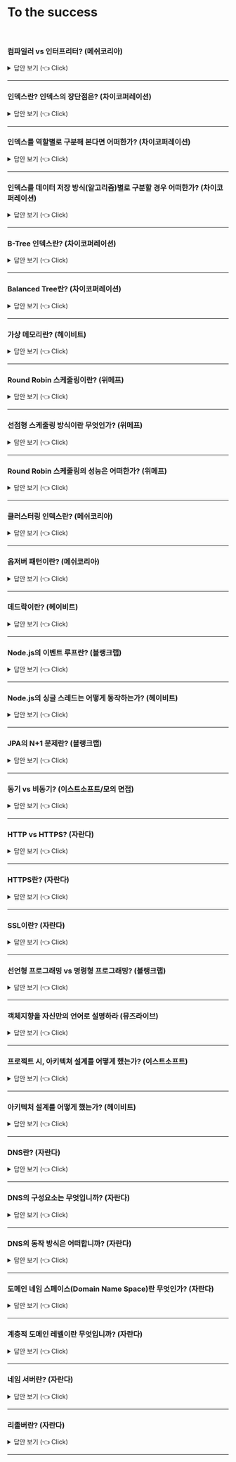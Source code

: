 # To the success
<br>


### 컴파일러 vs 인터프리터? (메쉬코리아)

<details>
   <summary> 답안 보기 (👈 Click)</summary>
<br />
[참고: 쉽게 배우는 운영체제] 
   
+ 컴파일러는 소스코드를 컴퓨터가 실행할 수 있는 기계어로 번역한 후 한꺼번에 실행합니다. <br> 
  C 언어, 자바 등이 이 방식으로 프로그램을 실행합니다. <br> 
  
  인터프리터는 소스코드를 한 행씩 번역하여 실행합니다. 자바스크립트, 베이직 등이 이 방식으로 프로그램을 실행합니다. <br> 
  
  컴파일러를 사용하는 목적은 <br>
  (1) 오류 발견 <br>
  - 컴파일러의 첫 번째 목적은 소스코드에서 오류를 발견하여 실행 시 문제가 없도록 하는 것입니다. <br> 
    컴파일러는 오류를 찾기 위해 심벌 테이블을 사용합니다. <br> 
    심벌 테이블은 변수 선언부에 명시한 각 변수의 이름과 종류를 모아놓은 테이블로, <br>
    선언하지 않은 변수를 사용하지는 않았는지, 변수에 다른 종류의 데이터를 저장하지는 않았는지 알 수 있습니다. <br> 
  
  (2) 코드 최적화 <br>
  - 컴파일러의 두 번째 목적은 최적화입니다. [그림 7-5]에는 '당근 1개를 잘라서 볶는다'가 두 번 나오는데 <br> 
    이를 '당근 2개를 잘라서 볶는다'로 변경하면 작업을 줄일 수 있습니다. <br> 
    또한, 준비 재료에는 들어 있지만 요리에 사용하지 않은 '고추'를 삭제하여 불필요한 재료를 없앨 수 있습니다. <br> 
    이러한 과정을 거치면 레시피가 최적화됩니다. 소스코드도 마찬가지로 군더더기와 사용하지 않는 변수를 삭제하면 <br> 
    더욱 간결해져서 실행 속도가 빨라집니다. <br> 
    결론적으로 컴파일러는 실행하기 전에 코드를 점검하여 오류를 수정하고 최적화함으로써 작고 빠른 실행 파일을 만듭니다. <br> 
  
  컴파일러를 사용하는 프로그래밍 언어는 사용할 변수를 먼저 선언한 후 코드를 작성합니다. <br> 
  이것이 다소 번거롭게 느껴질 수도 있으나 변수 선언은 오류를 찾고 코드를 최적화하기 위해 반드시 필요한 작업입니다. <br> 
  [그림 7-5]의 (b)에서 보듯이 준비 재료에 없는 재료를 사용하거나, 준비 재료에 명시되어 있으나 실제로 사용되지 않는 것을 골라내려면 <br> 
  준비 재료, 즉 변수가 미리 선언되어야 합니다. <br> 
  
  컴파일러는 실행 전에 소스코드를 점검하여 오류를 수정하고 필요 없는 부분을 정리하여 최적화된 실행 파일을 만듭니다. <br> 
  그러나 인터프리터는 한 줄씩 위에서부터 아래로 실행되기 때문에 같은 일을 반복하는 경우나 필요 없는 변수를 확인할 수는 없습니다. <br>
  따라서 크고 복잡한 프로그램에는 컴파일러를 사용하고, 간단한 프로그램에는 인터프리터를 사용합니다. <br> 
  
  컴파일러를 사용하는 자바와 인터프리터를 사용하는 자바스크립트를 비교해보면 컴파일러와 인터프리터의 차이를 알 수 있습니다. <br> 
  주로 대형 프로그램에 사용되는 자바는 컴파일 방식의 언어이므로, 변수를 미리 선언해야 합니다. <br> 
  컴파일 과정에서 최적화된 실행 파일이 만들어지며, 이 실행 파일을 실행하여 결과를 얻습니다. <br> 
  반면, 자바스크립트는 인터프리터 방식의 언어이므로 변수를 미리 선언할 필요가 없으며, 소스코드가 한 줄씩 실행됩니다. <br> 
  자바스크립트는 웹 프로그램 같은 간단한 프로그램을 작성하거나 데이터베이스를 다른 응용 프로그램과 연결하는 코드를 작성할 때 사용합니다. <br>  
  
</details>

-----------------------


### 인덱스란? 인덱스의 장단점은? (차이코퍼레이션)

<details>
   <summary> 답안 보기 (👈 Click)</summary>
<br />
[참고: Real MySQL p.218] 
   
+ 많은 사람이 인덱스를 언급할 때는 항상 책의 맨 끝에 있는 찾아보기로 설명합니다. <br> 
  책의 마지막에 있는 "찾아보기"가 인덱스에 비유된다면 책의 내용은 데이터 파일에 해당한다고 볼 수 있습니다. <br> 
  책의 찾아보기를 통해 알아낼 수 있는 페이지 번호는 데이터 파일에 저자아된 레코드의 주소에 비유될 것입니다. <br> 
   
  DBMS도 데이터베이스 테이블의 모든 데이터를 검색해서 원하는 결과를 가져오려면 시간이 오래 걸립니다. <br> 
  그래서 칼럼(또는 칼럼들)의 값과 해당 레코드가 저장된 주소를 키와 값의 쌍(key-value pair)으로 삼아 <br>
  인덱스를 만들어 두는 것입니다. <br> 
   
  그리고 책의 "찾아보기"와 DBMS 인덱스의 공통점 가운데 중요한 것이 바로 정렬입니다. <br> 
  책의 찾아보기도 내용이 많아지면 우리가 원하는 검색어를 찾아내는데 시간이 걸릴 것입니다. <br> 
  그래서 최대한 빠르게 찾아갈 수 있게 "ㄱ", "ㄴ", "ㄷ"... 와 같은 순서로 정렬해 있는데, <br> 
  DBMS의 인덱스도 마찬가지로 칼럼의 값을 주어진 순서로 미리 정렬해서 보관합니다. <br> 
   
  인덱스의 또 다른 특성을 설명하고자 이번에는 프로그래밍 언어의 자료 구조로 인덱스와 데이터 파일을 비교해 가면서 살펴봅니다. <br> 
  프로그래밍 언어별로 각 자료 구조의 이름이 조금씩 다르긴 하지만, SortedList와 ArrayList라는 자료 구조는 익숙할 정도로 많이 들어봤을 것입니다. <br> 
  SortedList는 DBMS의 인덱스와 같은 자료 구조이며, ArrayList는 데이터 파일과 같은 자료 구조를 사용합니다. <br> 
   
  DBMS의 인덱스도 SortedList와 마찬가지로 저장되는 칼럼의 값을 이용해 항상 정렬된 상태를 유지합니다. <br> 
  데이터 파일은 ArrayList와 같이 저장된 순서대로 별도의 정렬 없이 그대로 저장해 둡니다. <br> 
   
  그러면 이제 SortedList의 장단점을 통해 인덱스의 장단점을 살펴봅니다. <br> 
  SortedList 자료 구조는 데이터가 저장될 때마다 항상 값을 정렬해야 하므로, 저장하는 과정이 복잡하고 느리지만, <br> 
  이미 정렬돼 있어서 아주 빨리 원하는 값을 찾아올 수 있습니다. <br> 
   
  DBMS의 인덱스도 인덱스가 많은 테이블은 당연히 INSERT나 UPDATE, DELETE 문장의 처리가 느려집니다. <br> 
  하지만 이미 정렬된 "찾아보기"용 표(인덱스)를 가지고 있기 때문에 SELECT 문장은 매우 빠르게 처리할 수 있습니다. <br> 
   
  결론적으로 DBMS에서 인덱스는 데이터의 저장(INSERT, UPDATE, DELETE) 성능을 희생하고, <br>
  그 대신 데이터의 읽기 속도를 높이는 기능입니다. <br> 
  여기서도 알 수 있듯이 테이블의 인덱스를 하나 더 추가할지 말지는 데이터의 저장 속도를 어디까지 희생할 수 있는지 <br> 
  읽기 속도를 얼마나 더 빠르게 만들어야 하느냐에 따라 결정해야 합니다. <br> 
  SELECT 쿼리 문장의 WHERE 조건절에 사용되는 칼럼이라고 해서 전부 인덱스로 생성하면 <br> 
  데이터 저장 성능이 떨어지고 인덱스의 크기가 비대해져 오히려 역효과만 불러올 수 있습니다. <br>
  
   
  
  
</details>

-----------------------


### 인덱스를 역할별로 구분해 본다면 어떠한가? (차이코퍼레이션)

<details>
   <summary> 답안 보기 (👈 Click)</summary>
<br />
[참고: Real MySQL p.219] 
   
+ 이 책에서는 키(Key)라는 말과 인덱스(Index)는 같은 의미로 사용합니다. <br> 
   
  인덱스를 역할별로 구분해 본다면 프라이머리 키(Primary Key)와 보조 키(세컨더리 인덱스, Secondary Index)로 구분할 수 있습니다. <br> 
   
  (1) 프라이머리 키는 이미 잘 아는 것처럼 그 레코드를 대표하는 칼럼의 값으로 만들어진 인덱스를 의미합니다. <br> 
      이 칼럼(때로는 칼럼의 조합)은 테이블에서 해당 레코드를 식별할 수 있는 기준값이 되기 때문에 우리는 이를 식별자라고도 부릅니다. <br> 
      프라이머리 키는 NULL 값을 허용하지 않으며, 중복을 허용하지 않는 것이 특징입니다. <br>
   
  (2) 프라이머리 키를 제외한 나머지 모든 인덱스는 세컨더리 인덱스(Secondary Index)로 분류합니다. 유니크 인덱스는 프라이머리 키와 성격이 비슷하고, <br> 
      프라이머리 키를 대체해서 사용할 수도 있다고 해서 대체 키라고도 하는데, <br>
      별도로 분류하기도 하고 그냥 세컨더리 인덱스로 분류하기도 합니다. <br> 
   
</details>

-----------------------


### 인덱스를 데이터 저장 방식(알고리즘)별로 구분할 경우 어떠한가? (차이코퍼레이션)

<details>
   <summary> 답안 보기 (👈 Click)</summary>
<br />
[참고: Real MySQL p.219] 
   
+ 데이터 저장 방식(알고리즘)별로 구분할 경우 사실 상당히 많은 분류가 가능하겠지만, <br>
  대표적으로 B-Tree 인덱스와 Hash 인덱스로 구분할 수 있습니다. br> 
  그리고 최근에는 Fractal-Tree 인덱스나 로그 기반의 Merge-Tree 인덱스와 같은 알고리즘을 사용하는 DBMS도 개발되고 있습니다. <br> 
  물론 이 외에도 수많은 알고리즘이 있지만 대표적으로 시중의 DBMS에서 많이 사용되는 알고리즘은 이 정도일 것입니다. <br> 
  
  (1) B-Tree 알고리즘은 가장 일반적으로 사용되는 인덱스 알고리즘으로서, <br> 
      상당히 오래전에 도입된 알고리즘이며 그만큼 성숙해진 상태입니다. <br> 
      B-Tree 인덱스는 칼럼의 값을 변형하지 않고, 원래의 값을 이용해 인덱싱하는 알고리즘입니다. <br> 
      MySQL 서버에서는 위치 기반 검색을 지원하기 위한 R-Tree 인덱스 알고리즘도 있지만, <br> 
      결국 R-Tree 인덱스는 B-Tree의 응용 알고리즘으로 볼 수 있습니다. <br> 
  
  (2) Hash 인덱스 알고리즘은 칼럼의 값으로 해시값을 계산해서 인덱싱하는 알고리즘으로 매우 빠른 검색을 지원합니다. <br> 
      하지만 값을 변형해서 인덱싱하므로 전방(Prefix)일치와 같이 값의 일부만 검색하거나 범위를 검색할 때는 <br> 
      해시 인덱스를 사용할 수 없습니다. <br>
      Hash 인덱스는 주로 메모리 기반의 데이터베이스에서 많이 사용합니다. <br> 
   
</details>

-----------------------


### B-Tree 인덱스란? (차이코퍼레이션)

<details>
   <summary> 답안 보기 (👈 Click)</summary>
<br />
[참고: Real MySQL p.220] 
   
+ B-Tree는 데이터베이스의 인덱싱 알고리즘 가운데 가장 일반적으로 사용되고, 가장 먼저 도입된 알고리즘입니다. <br>
  하지만 아직도 가장 범용적인 목적으로 사용되는 인덱스 알고리즘입니다. <br>
  B-Tree에는 여러 가지 변형된 형태의 알고리즘이 있는데, 일반적으로 DBMS에서는 주로 B+ Tree 또는 B*-Tree가 사용됩니다.<br>
  인터넷상에서 쉽게 구할 수 있는 B-Tree의 구조를 설명한 그림 때문인지 많은 사람들이 B-Tree의 “B”가 바이너리(이진) 트리라고 잘못 생각합니다. <br>  
 
  하지만 B-Tree의 B는 Binary의 약자가 아니라 Balanced를 의미한다는 점에 주의합니다. <br>  
  B-Tree는 칼럼의 원래 값을 변형시키지 않고 인덱스 구조체 내에서는 항상 정렬되니 상태로 유지합니다. <br>
  전문 검색과 같은 특수한 요건이 아닌 경우, 대부분 인덱스는 거의 B-Tree를 사용할 정도로 일반적인 용도에 적합한 알고리즘입니다. <br> 

</details>

-----------------------

### Balanced Tree란? (차이코퍼레이션)

<details>
   <summary> 답안 보기 (👈 Click)</summary>
<br />
[참고: ] 
   
+ 

</details>

-----------------------



### 가상 메모리란? (헤이비트)

<details>
   <summary> 답안 보기 (👈 Click)</summary>
<br />
[참고: 쉽게 배우는 운영체제 p.378] 
   
+ 가상 메모리는 물리 메모리(실제 메모리)의 크기와 상관없이 메모리를 이용할 수 있도록 지원하는 기술입니다. <br> 
  프로그래머는 가상 메모리 덕분에 물리 메모리의 크기에 구애받지 않고 작업할 수 있는 커다란 작업 공간을 얻게 되는 셈입니다. <br> 
  이 장에서는 가상 메모리 시스템을 운영하는 메모리 관리자의 역할과 다양한 관리 기법을 살펴봅니다. <br> 
   
  컴퓨터마다 물리 메모리, 즉 실제 메모리의 크기가 다르다. <br>
  가상 메모리는 크기가 다른 물리 메모리에서 일관되게 프로세스를 실행할 수 있는 기술이다. <br> 
  이 절에서는 가상 메모리가 무엇인지, 그리고 어떻게 구현하는지를 살펴봅니다. <br> 
   
  메모리의 크기는 컴퓨터마다 다른데 운영체제가 물리 메모리의 크기에만 의존한다면 2GB의 메모리에서 동작하는 프로그램이 <br> 
  1GB의 메모리에서는 동작하지 않을 수 있습니다. <br> 
  프로그래머 또한 메모리 크기에 맞는 응용 프로그램만 개발해야 하는데, 실제로 메모리 크기만 고려하여 프로그래밍하기란 매우 어렵습니다. <br> 
  사용할 수 있는 배열의 개수가 한정되거나, 특정 변수에 접근할 수 없다는 제약은 프로그래머에게 큰 장벽입니다. <br>
   
  현대 메모리 관리의 가장 큰 특징은 물리 메모리의 크기와 프로세스가 올라갈 메모리의 위치를 신경쓰지 않고, 프로그래밍하도록 지원한다는 것입니다. <br> 
  이러한 메모리 시스템을 가상 메모리라고 부릅니다. <br> 
  가상 메모리는 물리 메모리의 크기와 상관없이 프로세스에 커다란 메모리 공간을 제공하는 기술입니다. <br> 
  프로세스는 운영체제가 어디에 있는지, 물리 메모리의 크기가 어느 정도인지 신경 쓰지 않고 메모리를 마음대로 사용할 수 있습니다. <br> 
   
  가상 메모리 시스템의 모든 프로세스는 물리 메모리와 별개로 자신이 메모리의 어느 위치에 있는지 상관없이 0번지부터 시작하는 연속된 메모리 공간을 가집니다. <br> 
  이는 7장에서 소개한 논리 주소와 유사하지만 한 가지 차이점이 있습니다. <br> 
  논리 주소는 물리 메모리의 주소 공간에 비례하고, 가상 주소는 물리 메모리 공간이 아닌 가상의 주소 공간을 가진다는 것입니다. <br> 
   
  [그림 8-2]는 가상 메모리의 구성을 나타낸 것입니다. 가상 메모리는 크게 프로세스가 바라보는 메모리 영역과 메모리 관리자가 바라보는 메모리 영역으로 나뉩니다. <br>
  
  이론적으로 가상 메모리는 무한대의 크기입니다. 그러나 실제로 가상 메모리의 최대 크기는 그 컴퓨터 시스템이 가진 물리 메모리의 최대 크기로 한정되며, <br> 
  7장에서 설명했듯이, CPU의 비트에 따라 결정됩니다. <br> 
  32bit CPU의 경우 32bit로 표현할 수 있는 최대값인 2^32-1(16진수로 FFFFFFFF), 즉, 약 4GB가 메모리의 최대 크기이고, 가상 메모리의 최대 크기도 약 4GB입니다. <br> 
   
  그런데 가상 메모리는 실제로 사용할 수 있는 최대 크기의 제약에도 불구하고, 어떻게 이론적으로 무한대의 크기가 있는 것처럼 구현할 수 있을까? <br> 
  예를 통해 살펴보자. <br> 
   
  32bit CPU의 최대 메모리 크기는 4GB입니다. 이 시스템에서 각각 4GB 주소 공간을 차지하는 10개의 프로세스를 동시에 실행하려면, <br>
  운영체제를 포함하여 적어도 40GB의 메모리가 필요합니다. <br> 
  이 경우 가상 메모리 시스템에서는 물리 메모리의 내용 중 일부를 하드디스크의 일부 공간, 즉 스왑 영역으로 옮깁니다. <br> 
  스왑 영역은 하드디스크에 존재하지만, 메모리 관리자가 관리하는 영역으로서 메모리의 일부이며, 가상 메모리의 구성 요소 중 하나입니다 <br> 
   
  메모리 관리자는 물리 메모리의 부족한 부분을 스왑 영역으로 보충합니다. <br> 
  즉, 물리 메모리가 꽉 찼을 때, 일부 프로세스를 스왑 영역으로 보내고(스왑 아웃), <br>
  몇 개의 프로세스가 작업을 마치면 스왑 영역에 있는 프로세스를 메모리로 가져옵니다. (스왑 인) <br> 
   
  가상 메모리의 크기 - 가상 메모리에서 메모리 관리자가 사용할 수 있는 메모리의 전체 크기는 물리 메모리(실제 메모리)와 <br>
  스왑 영역을 합한 크기입니다. <br> 
   
  가상 메모리 시스템에서 메모리 관리자는 물리 메모리와 스왑 영역을 합쳐서 프로세스가 사용하는 가상 주소를 실제 메모리의 물리 주소로 변환하는데, <br> 
  이러한 작업을 동적 주소 변환이라고 합니다. <br> 
  동적 주소 변환을 거치면 프로세스가 아무 제약 없이 사용자의 데이터를 물리 메모리에 배치할 수 있습니다. <br> 
  이 과정에서 메모리 관리자는 물리 메모리를 어떤 방법으로 나눌지, 사용자 프로세스를 어디에 배치할지, <br>
  부족한 물리 메모리를 어떻게 처리할지 등의 복잡한 문제를 처리합니다. <br> 
   
</details>

-----------------------


### Round Robin 스케줄링이란? (위메프)

<details>
   <summary> 답안 보기 (👈 Click)</summary>
<br />
[참고: 쉽게 배우는 운영체제 p.220] 
   
+ '순환 순서 방식'으로 번역되는 라운드 로빈 스케줄링은 한 프로세스가 할당받은 시간(타임 슬라이스)동안 작업을 하다가 <br> 
   작업을 완료하지 못하면 준비 큐의 맨 뒤로 가서 자기 차례를 기다리는 방식입니다. <br> 
   선점형 알고리즘 중 가장 단순하고 대표적인 방식으로, 프로세스들이 작업을 완료할 때까지 계속 순환하면서 실행됩니다. <br> 
   
   라운드 로빈 스케줄링은 FCFS 스케줄링과 유사한데, 차이점은 각 프로세스마다 CPU를 사용할 수 있는 최대 시간, <br>
   즉, 타임 슬라이스가 있다는 것입니다. <br> 
   프로세스는 자신에게 주어진 타임 슬라이스 동안만 작업할 수 있으며, 작업이 다 끝나지 않으면 큐의 뒤쪽에 다시 삽입됩니다. <br> 
   라운드 로빈 스케줄링은 우선순위가 적용되지 않은 가장 단순한 선점형 스케줄링 방식입니다. <br> 
   
</details>

-----------------------


### 선점형 스케줄링 방식이란 무엇인가? (위메프)

<details>
   <summary> 답안 보기 (👈 Click)</summary>
<br />
[참고: 쉽게 배우는 운영체제 p.212] 
   
+ 스케줄링 알고리즘은 크게 비선점형 알고리즘과 선점형 알고리즘으로 나뉩니다. <br> 
  비선점형 알고리즘은 프로세스가 CPU를 할당받으면 작업이 끝날 때까지 CPU를 놓지 않기 때문에, <br>
  효율이 떨어져서 지금은 거의 사용되지 않습니다. <br> 
  
  선점형 알고리즘은 시분할 시스템을 고려하여 만들어진 알고리즘으로, 어떤 프로세스가 CPU를 할당 받아 실행 중이라도 <br>
  운영체제가 CPU를 강제로 빼앗을 수 있습니다. <br> 
</details>

-----------------------

### Round Robin 스케줄링의 성능은 어떠한가? (위메프)

<details>
   <summary> 답안 보기 (👈 Click)</summary>
<br />
[참고: 쉽게 배우는 운영체제 p.221] 
   
+ 타임 슬라이스가 10밀리초인 시스템에서 앞의 [표 4-3]과 같은 프로세스가 실행될 때, 라운드 로빈 스케줄링의 평균 대기 시간을 계산해봅니다. <br> 
  프로세스 P1은 도착하자마자 실행되므로, 대기 시간이 0밀리초입니다. <br> 
  P1은 자신에게 주어진 작업 시간인 10밀리초 동안 실행된 후 큐의 맨 뒤로 이동합니다. <br> 
  프로세스 P2는 3밀리초 후에 도착하여 7밀리초를 기다렸다 10밀리초 동안 실행되고 나서 큐의 맨 뒤로 이동합니다. <br> 
  프로세스 P3은 6밀리초 후에 도착하여 14밀리초를 기다렸다 9밀리초 동안 실행되어 작업을 마칩니다. <br> 
   
  프로세스 P1은 29밀리초 후에 작업을 다시 시작합니다. 앞에서 10밀리초 동안 실행되었기 때문에, <br>
  실제 대기 시간은 19밀리초입니다. 프로세스 P1이 10밀리초 동안 실행된 후 큐의 맨 뒤로 이동하면 <br> 
  P2가 8밀리초 동안 실행되어 남은 작업을 마치며, 마지막으로 P1이 10밀리초 동안 실행되어 작업을 마칩니다. <br> 
   
  이 세 프로세스의 총 대기 시간은 0(P1)+7(P2)+14(P3)+19(P1)+19(P2)+8(P1) = 67밀리초이고, 평균 대기 시간은 67 / 3 = 22.33밀리초입니다. <br> 
  라운드 로빈 스케줄링 같은 선점형 방식에서는 프로세스가 CPU를 일정 시간 동안 사용한 후 다른 프로세스에 주어야 하기 때문에 <br>
  앞의 긴 작업을 무작정 기다리는 콘베이 효과가 줄어듭니다. <br> 
   
</details>

-----------------------

### 클러스터링 인덱스란? (메쉬코리아)

<details>
   <summary> 답안 보기 (👈 Click)</summary>
<br />
[참고: Real MySQL p.270] 
   
+ 클러스터링이란 여러 개를 하나로 묶는다는 의미로 주로 사용되는데, 지금 설명하고자 하는 인덱스의 클러스터링도 그 의미를 크게 벗어나지 않는다. <br> 
  MySQL 서버에서 클러스터링은 테이블의 레코드를 비슷한 것(프라이머리 키를 기준으로)들끼리 묶어서 저장하는 형태로 구현되는데, <br> 
  이는 주로 비슷한 값들을 동시에 조회하는 경우가 많다는 점에 착안한 것이다. <br> 
   
  MySQL에서 클러스터링 인덱스는 InnoDB 스토리지 엔진에서만 지원하며, 나머지 스토리지 엔진에서는 지원되지 않는다. <br> 
  
  클러스터링 인덱스는 테이블의 프라이머리 키에 대해서만 적용되는 내용이다. 즉, 프라이머리 키 값이 비슷한 레코드끼리 묶어서 저장하는 것을 <br>
  클러스터링 인덱스라고 표현한다. <br> 
  여기서 중요한 것은 프라이머리 키 값에 의해 레코드의 저장 위치가 결정된다는 것이다. <br> 
  또한, 프라이머리 키 값이 변경된다면 그 레코드의 물리적인 저장 위치가 바뀌어야 한다는 것을 의미하기도 한다. <br> 
  프라이머리 키 값으로 클러스터링된 테이블은 프라이머리 키 값에 대한 의존도가 상당히 크기 때문에, <br> 
  신중히 프라이머리 키를 결정해야 한다. <br> 
   
  클러스터링 인덱스는 프라이머리 키 값에 의해 레코드의 저장 위치가 결정되므로, <br> 
  사실 인덱스 알고리즘이라기보다 테이블 레코드의 저장 방식이라고 볼 수 있다. <br> 
  그래서 클러스터링 인덱스와 클러스터링 테이블은 동의어로 사용됟기도 한다. <br> 
  또한 클러스터링의 기준이 되는 프라이머리 키는 클러스터링 키라고도 표현한다. <br> 
  일반적으로 InnoDB와 같이 항상 클러스터링 인덱스로 저장되는 테이블은 프라이머리 키 기반의 검색이 매우 빠르며, <br> 
  대신 레코드의 저장이나 프라이머리 키의 변경이 상대적으로 느리다. <br> 
   
</details>

-----------------------

### 옵저버 패턴이란? (메쉬코리아)


<details>
   <summary> 답안 보기 (👈 Click)</summary>
<br />
[참고: 헤드 퍼스트 디자인 패턴] 
   
+ 옵저버 패턴은 한 객체의 상태가 바뀌면 그 객체에 의존하는 다른 객체에게 연락이 가고 <br>
  자동으로 내용이 갱신되는 방식으로 일대다(one-to-many) 의존성을 정의합니다. <br>
  주제와 옵저버로 일대다 관계가 정의되고, 옵저버는 주제에 딸려 있으며, <br> 
  주제의 상태가 바뀌면 옵저버에게 정보가 전달됩니다. <br>
   
  옵저버 패턴은 여러 가지 방법으로 구현할 수 있지만, 보통은 주제 인터페이스와 옵저버 인터페이스가 들어 있는 <br>
  클래스 디자인으로 구현합니다. 
   
   
[참고: GoF의 디자인 패턴] 
   
+ 객체 사이에 일대다의 의존관계를 정의해 두어, 어떤 객체의 상태가 변할 때 그 객체에 의존성을 가진 <br> 
  다른 객체들이 그 변화를 통지 받고 자동으로 갱신될 수 있게 만듭니다. <br> 
  다른 이름으로 종속자(Dependent), 게시-구독(Publish-Subscribe)이라고도 합니다. <br> 
  
  어떤 하나의 시스템을 서로 연동되는 클래스 집합으로 분할했을 때, <br>
  발생하는 공통적인 부작용은 관련된 객체 간에 일관성을 유지하도록 해야 한다는 것입니다. <br> 
  그렇다고 이 일관성 관리를 위해서 객체 간의 결합도를 높이고 싶지는 않습니다. <br> 
  그렇게 되면 각 클래스의 재사용성이 떨어지기 때문입니다. <br> 
  
  예를 들어, 많은 그래픽 사용자 인터페이스 툴킷은 표현 부분과 이에 대응하는 데이터를 분리합니다. <br> 
  응용 프로그램 자료와 표현을 정의하는 클래스는 독립적으로 재사용할 수 있습니다. <br> 
  그러나 이들은 함께 동작해야 합니다. <br> 
  예를 들어, 테이블 형태의 객체와 바 형태로 표현된 객체 모두 하나의 동일한 자료 값을 나타내나, <br>
  스프레드 시트와 바는 서로 관련 없는 클래스들이므로 독립적으로 재사용이 가능해야 합니다. <br> 
  만약, 이 독립적 객체가 하나의 정보 값을 표현하는데 함께 사용된다면, <br>
  사용자가 스프레드시트에서 정보를 변경할 때 바에도 이 변경된 정보가 반영되어야 합니다. <br> 
   
  스프레드시트와 바 차트는 데이터 객체에 종속적이기 때문에 그 데이터에 일어난 변경을 통보받아야 합니다. <br> 
  그러나 반드시 이 예처럼 종속적인 객체의 개수가 두 개로 제한되는 것은 아닙니다. <br>
  서로 다른 다수의 사용자 인터페이스가 하나의 데이터에 종속될 수 있습니다. <br> 
   
  감시자 패턴은 이런 관련성을 관리하는 패턴입니다. <br> 
  이 패턴에서 중요한 객체는 주체(subject)와 감시자(observer)입니다. <br> 
  주체는 독립된 여러 개의 감시가 있을 수 있습니다. <br>
  모든 감시자는 주체의 상태 변화가 있을 때마다, 이 변화를 통보 받습니다. <br>
  각 감시자는 주체의 상태와 자신의 상태를 동기화시키기 위해 주체의 상태를 알아봅니다. <br> 
  
  이런 종류의 상호 작용을 게시-구독 관계라고 합니다. <br>
  주체는 상태 변경에 대한 통보를 하는 것이므로, 누가 감시자인지 모른 채 통보를 발송합니다. <br>
  불특정 다수의 감시자가 이 통보를 수신하기 위해서 구독을 신청하는 것입니다. 
   
</details>

-----------------------

### 데드락이란? (헤이비트)

<details>
   <summary> 답안 보기 (👈 Click)</summary>
<br />
   
</details>

-----------------------

### Node.js의 이벤트 루프란? (블랭크랩)

<details>
   <summary> 답안 보기 (👈 Click)</summary>
<br />
   
</details>

-----------------------

### Node.js의 싱글 스레드는 어떻게 동작하는가? (헤이비트)

<details>
   <summary> 답안 보기 (👈 Click)</summary>
<br />
   
</details>

-----------------------

### JPA의 N+1 문제란? (블랭크랩)

<details>
   <summary> 답안 보기 (👈 Click)</summary>
<br />
   
</details>

-----------------------

### 동기 vs 비동기? (이스트소프트/모의 면접)

<details>
   <summary> 답안 보기 (👈 Click)</summary>
<br />
   
</details>

-----------------------

### HTTP vs HTTPS? (자란다)
<details>
   <summary> 답안 보기 (👈 Click)</summary>
<br />
[참고: HTTP 완벽 가이드 p.355~p.356] 
   
+ 이전 3개 장에서 사용자를 식별하고 인증하는 것을 도와주는 HTTP의 기능들에 대해 살펴보았습니다. <br>
  이 기법들은 우호적인 관계가 형성되어 있는 커뮤니티에서는 잘 동작하지만, <br>
  적대행위가 일어날 가능성이 있는 커뮤니티에서 중요한 트랜잭션을 보호하기에는 부족합니다. <br> 
  
  이 장에서는 디지털 암호화를 이용해 도청이나 위조로부터 HTTP 트랜잭션을 안전하게 보호하는 <br>
  더 복잡하고 적극적인 기술을 제시합니다. <br> 
   
  사람들은 웹 트랜잭션을 중요한 일에 사용합니다. <br> 
  강력한 보안이 없다면, 사람들은 온라인 쇼핑이나 인터넷 뱅킹을 할 때, 안심할 수 없을 것입니다. <br> 
  제한된 접근이 가능하지 않다면, 회사들은 중요한 문서를 웹 서버에 올려놓을 수 없을 것입니다. <br> 
  웹은 안전한 방식의 HTTP를 필요로 합니다. 
   
  이전 장에서 인증(기본 그리고 다이제스트 인증)과 메시지 무결성(요약) <br> 
  을 제공하는 가벼운 방법에 대해 이야기했습니다. <br> 
  이들은 대체로 쓸만하지만, 대량 구매, 은행 업무, 혹은 보안 자료 접근을 위해서는 충분히 강력하지 않습니다. <br>
  보다 중요한 트랜잭션을 위해서는, HTTP와 디지털 암호화 기술을 결합해야 합니다. 
   
  HTTP의 보안 버전은 효율적이고, 이식성이 좋아야 하고, 관리가 쉬워야 하며, 현실 세계의 변화에 대한 적응력이 좋아야 합니다. <br> 
  또한, 사회와 정부의 요구사항에도 맞아야 합니다. <br> 
  우리는 다음을 제공해 줄 수 있는 HTTP 보안 기술이 필요합니다. <br> 
   
  (1) 서버 인증 - 클라이언트는 자신이 위조된 서버가 아닌 진짜와 이야기하고 있음을 알 수 있어야 합니다. <br> 
  (2) 클라이언트 인증 - 서버는 자신이 가짜가 아닌 진짜 사용자와 이야기하고 있음을 알 수 있어야 합니다. <br> 
  (3) 무결성 - 클라이언트와 서버는 그들의 데이터가 위조되는 것으로부터 안전해야 합니다. <br> 
  (4) 암호화 - 클라이언트와 서버는 도청에 대한 걱정 없이 서로 대화할 수 있어야 합니다. <br> 
  (5) 효율 - 저렴한 클라이언트나 서버도 이용할 수 있도록 알고리즘은 충분히 빨라야 합니다. <br> 
  (6) 편재성(Ubiquity) - 프로토콜은 거의 모든 클라이언트와 서버에서 지원되어야 합니다. <br> 
  (7) 관리상 확장성 - 누구든 어디서든 즉각적인 보안 통신을 할 수 있어야 합니다. <br> 
  (8) 적응성 - 현재 알려진 최선의 보안 방법을 지원해야 합니다. <br> 
  (9) 사회적 생존성 - 사회의 문화적 정치적 요구를 만족시켜야 합니다. <br>  
</details>

-----------------------


### HTTPS란? (자란다)
<details>
   <summary> 답안 보기 (👈 Click)</summary>
<br />
[참고: HTTP 완벽 가이드 p.356] 
   
+ HTTPS는 HTTP를 안전하게 만드는 방식 중에서 가장 인기 있는 것입니다. <br> 
  넷스케이프 커뮤니케이션 주식회사에서 개척하였으며, 모든 주류 브라우저와 서버에서 지원합니다. <br> 
  
  웹페이지에 HTTP가 아닌 HTTPS로 접근하고 있는 경우, URL이 http:// 대신 https://로 시작하는 것을 보고 그 사실을 알아챌 수 있습니다. <br> 
  HTTPS를 사용할 때, 모든 HTTP 요청과 응답 데이터는 네트워크로 보내기 전에 암호화됩니다. <br> 
  HTTPS는 HTTP의 하부에 전송 레벨 암호 보안 계층을 제공함으로써 동작하는데, <br>
  
  이 보안 계층은 안전 소켓 계층(SSL) 혹은 그를 계승한 전송 계층 보안(TLS)을 이용하여 구현됩니다. <br> 
  SSL과 TLS는 매우 비슷하기 때문에, 이 책에서는 SSL과 TLS 양쪽 모두를 표현하는 용어로 엄밀하지는 않지만, <br>
  'SSL'이라는 단어를 사용합니다. <br> 
   
  어려운 인코딩 및 디코딩 작업은 대부분 SSL 라이브러리 안에서 일어나기 때문에, <br>
  보안 HTTP를 사용하기 위해 웹 클라이언트와 서버가 프로토콜을 처리하는 로직을 크게 변경할 필요는 없습니다. <br> 
  대부분의 경우, TCP 입력/출력 호출을 SSL 호출로 대체하고, 보안 정보를 설정하고 관리하기 위한 몇 가지 호출을 추가하기만 하면 됩니다. <br> 
   
</details>

-----------------------


### SSL이란? (자란다)
<details>
   <summary> 답안 보기 (👈 Click)</summary>
<br />
[참고: HTTP 완벽 가이드 p.356] 
   
+ 
   
</details>

-----------------------

### 선언형 프로그래밍 vs 명령형 프로그래밍? (블랭크랩)

<details>
   <summary> 답안 보기 (👈 Click)</summary>
<br />
   
</details>

-----------------------

### 객체지향을 자신만의 언어로 설명하라 (뮤즈라이브)

<details>
   <summary> 답안 보기 (👈 Click)</summary>
<br />
   
</details>

-----------------------

### 프로젝트 시, 아키텍쳐 설계를 어떻게 했는가? (이스트소프트)

<details>
   <summary> 답안 보기 (👈 Click)</summary>
<br />
   
</details>

-----------------------

### 아키텍처 설계를 어떻게 했는가? (헤이비트)

<details>
   <summary> 답안 보기 (👈 Click)</summary>
<br />
   
</details>

-----------------------

### DNS란? (자란다)

<details>
   <summary> 답안 보기 (👈 Click)</summary>
<br />
[참고: https://hanamon.kr/dns%EB%9E%80-%EB%8F%84%EB%A9%94%EC%9D%B8-%EB%84%A4%EC%9E%84-%EC%8B%9C%EC%8A%A4%ED%85%9C-%EA%B0%9C%EB%85%90%EB%B6%80%ED%84%B0-%EC%9E%91%EB%8F%99-%EB%B0%A9%EC%8B%9D%EA%B9%8C%EC%A7%80/]    
   
+ DNS는 사람이 읽을 수 있는 도메인 이름(ex)www.hanamon.co.kr)을 IP주소로 변환하는 시스템입니다. <br> 
  이번 글에서는 도메인 주소를 IP 주소로 변환할 수 있게 하는 인프라가 어떻게 구성 되어 있고, 실제로 어떤 기계들이 어떤 과정으로 동작하는지 알아보겠습니다.<br> 
  중요한 것은 왜 이러한 전세계적인 시스템을 인간들이 만들어냈는지, 그 많은 도메인 이름을 도대체 어디에 저장되어 있는 것인지, <br>
  어떻게 효과적으로 찾는 것인지, 빠르게 찾아내는 것인지 등을 중점으로 살펴보면 좋을 것 같습니다. <br> 
  그리고 이러한 시스템의 한계는 없을지, 개선점은 없을지, 좋은 아이디어 같은지 등도 같이 생각해보면 좋을 것 같습니다. <br> 
   
  DNS란? <br> 
  - 웹사이트에 접속할 때, 우리는 외우기 어려운 IP 주소 대신 도메인 이름을 사용합니다. <br> 
    도메인 이름을 사용했을 때, 입력한 도메인을 실제 네트워크상에서 사용하는 IP 주소로 바꾸고, <br> 
    해당 IP 주소로 접속하는 과정이 필요합니다. <br> 
    이러한 과정, 전체 시스템을 DNS(도메인 네임 시스템)라고 합니다. <br> 
    이러한 시스템은 전세계적으로 약속된 규칙을 공유합니다. <br> 
    상위 기관에서 인증된 기관에게 도메인을 생성하거나, IP 주소로 변경할 수 있는 '권한'을 부여합니다. <br> 
    DNS는 이처럼 상위 기관과 하위 기관과 같은 '계층 구조'를 가지는 분산 데이터베이스 구조를 가집니다. <br> 
</details>

-----------------------

### DNS의 구성요소는 무엇입니까? (자란다)

<details>
   <summary> 답안 보기 (👈 Click)</summary>
<br />
[참고: https://hanamon.kr/dns%EB%9E%80-%EB%8F%84%EB%A9%94%EC%9D%B8-%EB%84%A4%EC%9E%84-%EC%8B%9C%EC%8A%A4%ED%85%9C-%EA%B0%9C%EB%85%90%EB%B6%80%ED%84%B0-%EC%9E%91%EB%8F%99-%EB%B0%A9%EC%8B%9D%EA%B9%8C%EC%A7%80/]    
   
+ DNS는 아래 세 가지 요소로 구성됩니다. <br> 
  1. 도메인 네임 스페이스(Domain Name Space) <br>
  2. 네임 서버 - 권한 있는 DNS 서버 <br> 
  3. 리졸버 - 권한 없는 DNS 서버 <br> 
   
  - 우선 "이 도메인 이름은 이 IP 주소이다"라는 '텍스트"를 저장하는 데이터베이스가 필요합니다. <br> 
  - 그리고 분산된 데이터가 어디 저장되어 있는지 찾을 프로그램들이 필요하고, 찾았으면 해당 IP 주소로 이동할 프로그램(브라우저 등)이 필요합니다. <br> 
  - 도메인 네임 스페이스라는 규칙(방법)으로 도메인 이름 저장을 분산합니다. <br> 
  - 네임 서버(=DNS 서버)가 해당 도메인 이름의 IP 주소를 찾습니다. <br> 
  - 리졸버가 DNS 클라이언트 요청을 네임 서버로 전달하고 찾으느 정보를 클라이언트에게 제공하는 기능을 수행합니다. <br> 
  - 어떤 네임 서버에서 찾아야하는지, 이미 캐시 되어 있는지 등 어떻게든 찾아서 클라이언트에게 찾았으면 찾은 것을, <br> 
    못 찾았으면 못 찾았다고 전달하는 역할을 합니다. <br> 
  - 리졸버는 단말에 구현하는 것은 무리수라 보통은 리졸버가 구현된 네임 서버의 IP 주소만을 파악합니다. <br> 
    대표적인 것이 KT/LG/SK와 같은 ISP(통신사) DNS가 있고, 브라우저 우회 용도로 많이 쓰는 구글 DNS, 클라우드 플레어와 같은 <br> 
    Public DNS 서버가 있습니다. <br> 
  - 그래서 거의 Resolver = Resursive DNS Server = Local Server(of ISP) = Recursor 입니다. <br> 
</details>

-----------------------

### DNS의 동작 방식은 어떠합니까? (자란다)

<details>
   <summary> 답안 보기 (👈 Click)</summary>
<br />
[참고: https://hanamon.kr/dns%EB%9E%80-%EB%8F%84%EB%A9%94%EC%9D%B8-%EB%84%A4%EC%9E%84-%EC%8B%9C%EC%8A%A4%ED%85%9C-%EA%B0%9C%EB%85%90%EB%B6%80%ED%84%B0-%EC%9E%91%EB%8F%99-%EB%B0%A9%EC%8B%9D%EA%B9%8C%EC%A7%80/]    
   
+ (1) 웹 브라우저는 resolver에게 요청합니다. (ex) www.hanamon.kr의 IP 주소를 알려주세요"); <br>
  (2) Resolver는 최상위 기관에서 관리하는 네임 서버에게 요청합니다. (ex) ".kr이라는 도메인이 있나요?"); <br> 
  (3) 최상위 기관에서 관리하는 네임 서버는 응답합니다. (ex) ".kr은 한국 국가 도메인입니다. .kr 네임 서버로 가보세요~"); 
  (4) Resolver는 이제는 .kr 네임 서버에게 요청합니다. (ex) "hanamon.kr 있나요?") <br> 
  (5) .kr 네임 서버는 응답합니다. (ex) 네. 가비아로 가세요~"); <br>
  (6) Resolver는 가비아 네임 서버에게 요청합니다. (ex) www.hanamon.kr 있나요?") <br>
  (7) 가비아 네임 서버는 응답합니다. (ex) 네. 12.345.678.900으로 가세요!") <br> 
  (8) Resolver는 웹 브라우저에게 알려줍니다. (ex) 네. 1.345.678.900으로 가세요!"); 
</details>

-----------------------

### 도메인 네임 스페이스(Domain Name Space)란 무엇인가? (자란다)

<details>
   <summary> 답안 보기 (👈 Click)</summary>
<br />
[참고: https://hanamon.kr/dns%EB%9E%80-%EB%8F%84%EB%A9%94%EC%9D%B8-%EB%84%A4%EC%9E%84-%EC%8B%9C%EC%8A%A4%ED%85%9C-%EA%B0%9C%EB%85%90%EB%B6%80%ED%84%B0-%EC%9E%91%EB%8F%99-%EB%B0%A9%EC%8B%9D%EA%B9%8C%EC%A7%80/]    
   
+ DNS는 전세계적인 거대한 분산 시스템입니다. <br> 
  도메인 네임 스페이스는 이러한 DNS가 저장 관리하는 계층적 구조를 의미합니다. <br> 
  도메인 네임 스페이스는 최상위 루트 DNS 서버가 존재하고, 그 하위로 연결된 모든 노드가 연속해서 이어진 계층 구조로 되어 있습니다. (폴더 구조와 비슷합니다.) <br>
   
</details>

-----------------------

### 계층적 도메인 레벨이란 무엇입니까? (자란다)

<details>
   <summary> 답안 보기 (👈 Click)</summary>
<br />
[참고: https://hanamon.kr/dns%EB%9E%80-%EB%8F%84%EB%A9%94%EC%9D%B8-%EB%84%A4%EC%9E%84-%EC%8B%9C%EC%8A%A4%ED%85%9C-%EA%B0%9C%EB%85%90%EB%B6%80%ED%84%B0-%EC%9E%91%EB%8F%99-%EB%B0%A9%EC%8B%9D%EA%B9%8C%EC%A7%80/]    
   
+ 도메인 네임 스페이스의 트리 구조는 최상위 레벨부터 순차적으로 계층적 소속 관계를 나타냅니다. <br> 
  하위 조직의 네임 스페이스를 할당하고 관리하는 방식은 각 하위 기관의 관리 책임자에게 위임됩니다. <br> 
  예를 들어, hanamon.kr 도메인은 kr 도메인을 관리하는 네임 서버에 등록되어 있고, <br> 
  www.hanamon.kr은 hanamon.kr을 관리하는 네임 서버에 등록되어 있습니다. <br> 
  
  blog.hanamon.kr을 생성하기 위해서는 hanamon.kr 도메인을 관리하는 네임 서버의 레코드만을 수정함으로써 가능합니다. <br> 
  이러한 위임 구조는 호스트의 증가에 따른 관리가 효율적으로 이루어지는 것을 가능하게 합니다. <br> 
  hanamon.kr은 kr 도메인을 관리하는 네임 서버에 등록되어 있는데, 해당 하위 기관은 가비아로 되어 있습니다. <br> 
  하나몬은 www.hanamon.kr을 만들기 위해서 가비아에 가서 도메인 레코드에 하위 도메인을 추가하면 됩니다. (가비아가 하위 기관입니다.) <br> 
  
  그래서 AWS 같은 호스팅에서 가비아에서 구매한 도메인을 사용하려 한다면, route53에 생성된 네임 서버를 가비아 도메인에 추가해야 합니다. <br> 
  해당 도메인에 대한 IP 주소를 route53 네임 서버에서 찾으시오. 같은 것입니다. <br>
  Route53에서는 해당 인스턴스나 버킷 등으로 연결되어 있습니다. <br> 
   
  또는 카페24 같은 호스팅에서 가비아에서 구매한 도메인을 사용하려 한다면, 카페24의 네임 서버를 가비아 도메인에 추가해야 합니다. <br> 
  해당 도메인에 대한 IP 주소를 카페 24 네임 서버에서 찾으시오 같은 것입니다. <br> 
  그리고 카페 24에도 해당 도메인을 연결합니다. <br> 
  카페24에 추가가 가능하군요. 추가하겠음. 그리고 사용중인 호스팅에 연ㅇ결하세요. 하면 끝납니다. <br> 
   
</details>

-----------------------


### 네임 서버란? (자란다)

<details>
   <summary> 답안 보기 (👈 Click)</summary>
<br />
[참고: https://hanamon.kr/dns%EB%9E%80-%EB%8F%84%EB%A9%94%EC%9D%B8-%EB%84%A4%EC%9E%84-%EC%8B%9C%EC%8A%A4%ED%85%9C-%EA%B0%9C%EB%85%90%EB%B6%80%ED%84%B0-%EC%9E%91%EB%8F%99-%EB%B0%A9%EC%8B%9D%EA%B9%8C%EC%A7%80/]    
   
+ 
   
</details>

-----------------------

### 리졸버란? (자란다)

<details>
   <summary> 답안 보기 (👈 Click)</summary>
<br />
[참고: https://hanamon.kr/dns%EB%9E%80-%EB%8F%84%EB%A9%94%EC%9D%B8-%EB%84%A4%EC%9E%84-%EC%8B%9C%EC%8A%A4%ED%85%9C-%EA%B0%9C%EB%85%90%EB%B6%80%ED%84%B0-%EC%9E%91%EB%8F%99-%EB%B0%A9%EC%8B%9D%EA%B9%8C%EC%A7%80/]    
   
+ 
   
</details>

-----------------------



